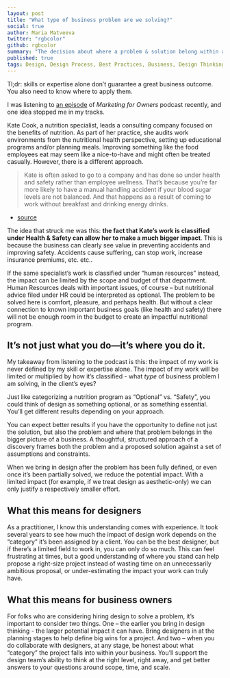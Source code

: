 ```yaml
---
layout: post
title: "What type of business problem are we solving?"
social: true
author: Maria Matveeva
twitter: "rgbcolor"
github: rgbcolor
summary: "The decision about where a problem & solution belong within a business is as important as execution and quality."
published: true
tags: Design, Design Process, Best Practices, Business, Design Thinking
---
```


Tl;dr: skills or expertise alone don’t guarantee a great business outcome. You also need to know where to apply them.

I was listening to [an episode](http://www.marketingforowners.com/podcast/595/) of _Marketing for Owners_ podcast recently, and one idea stopped me in my tracks. 

Kate Cook, a nutrition specialist, leads a consulting company focused on the benefits of nutrition. As part of her practice, she audits work environments from the nutritional health perspective, setting up educational programs and/or planning meals. Improving something like the food employees eat may seem like a nice-to-have and might often be treated casually. However, there is a different approach.

> Kate is often asked to go to a company and has done so under health and safety rather than employee wellness. That’s because you’re far more likely to have a manual handling accident if your blood sugar levels are not balanced. And that happens as a result of coming to work without breakfast and drinking energy drinks.

- [source](http://www.marketingforowners.com/podcast/595/)

The idea that struck me was this: **the fact that Kate’s work is classified under Health & Safety can allow her to make a much bigger impact**. This is because the business can clearly see value in preventing accidents and improving safety. Accidents cause suffering, can stop work, increase insurance premiums, etc. etc..

If the same specialist’s work is classified under “human resources” instead, the impact can be limited by the scope and budget of that department. Human Resources deals with important issues, of course – but nutritional advice filed under HR could be interpreted as optional. The problem to be solved here is comfort, pleasure, and perhaps health. But without a clear connection to known important business goals (like health and safety) there will not be enough room in the budget to create an impactful nutritional program.

## It’s not just what you do—it’s where you do it. 

My takeaway from listening to the podcast is this: the impact of my work is never defined by my skill or expertise alone. The impact of my work will be limited or multiplied by how it’s classified - what _type_ of business problem I am solving, in the client’s eyes? 

Just like categorizing a nutrition program as “Optional” vs. “Safety”, you could think of design as something optional, or as something essential. You’ll get different results depending on your approach. 

You can expect better results if you have the opportunity to define not just the solution, but also the problem and where that problem belongs in the bigger picture of a business. A thoughtful, structured approach of a discovery frames both the problem and a proposed solution against a set of assumptions and constraints.

When we bring in design after the problem has been fully defined, or even once it’s been partially solved, we reduce the potential impact. With a limited impact (for example, if we treat design as aesthetic-only) we can only justify a respectively smaller effort. 

## What this means for designers

As a practitioner, I know this understanding comes with experience. It took several years to see  how much the impact of design work depends on the “category” it’s been assigned by a client. You can be the best designer, but if there’s a limited field to work in, you can only do so much. This can feel frustrating at times, but a good understanding of where you stand can help propose a right-size project instead of wasting time on an unnecessarily ambitious proposal, or under-estimating the impact your work can truly have.

## What this means for business owners

For folks who are considering hiring design to solve a problem, it’s important to consider two things. One – the earlier you bring in design thinking - the larger potential impact it can have. Bring designers in at the planning stages to help define big wins for a project. And two – when you do collaborate with designers, at any stage, be honest about what “category” the project falls into within your business. You’ll support the design team’s ability to think at the right level, right away, and get better answers to your questions around scope, time, and scale.


